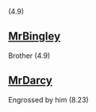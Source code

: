(4.9)

[MrBingley](MrBingley.md)
-------------------------

Brother (4.9)

[MrDarcy](MrDarcy.md)
---------------------

Engrossed by him (8.23)
